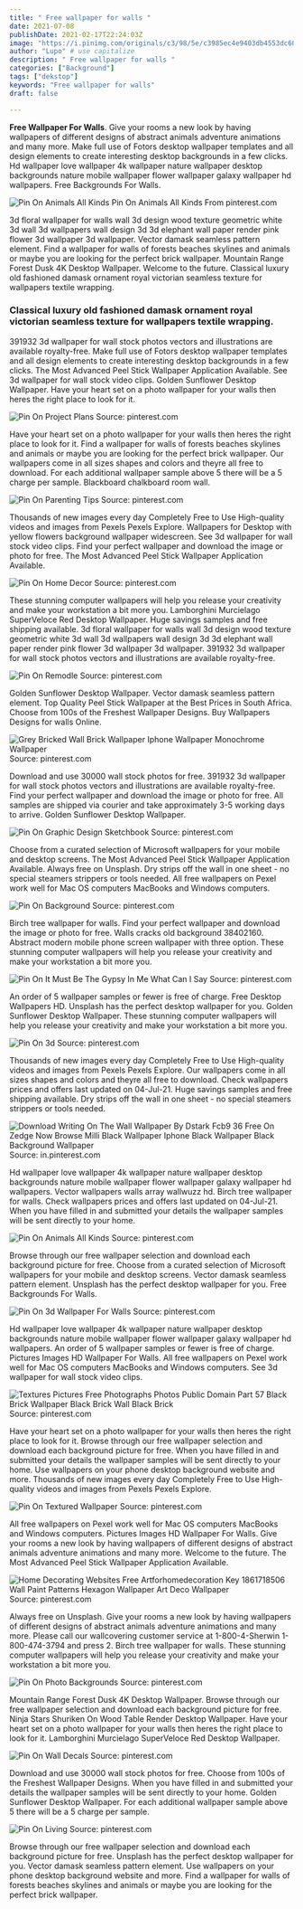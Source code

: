 ```yaml
---
title: " Free wallpaper for walls "
date: 2021-07-08
publishDate: 2021-02-17T22:24:03Z
image: "https://i.pinimg.com/originals/c3/98/5e/c3985ec4e9403db4553dc60ccb141f2e.jpg"
author: "Lupo" # use capitalize
description: " Free wallpaper for walls "
categories: ["Background"]
tags: ["dekstop"]
keywords: "Free wallpaper for walls"
draft: false

---
```



**Free Wallpaper For Walls**. Give your rooms a new look by having wallpapers of different designs of abstract animals adventure animations and many more. Make full use of Fotors desktop wallpaper templates and all design elements to create interesting desktop backgrounds in a few clicks. Hd wallpaper love wallpaper 4k wallpaper nature wallpaper desktop backgrounds nature mobile wallpaper flower wallpaper galaxy wallpaper hd wallpapers. Free Backgrounds For Walls.

![Pin On Animals All Kinds](https://i.pinimg.com/736x/57/da/76/57da766caaf7738b24bd7daa5d9014ba.jpg "Pin On Animals All Kinds")
Pin On Animals All Kinds From pinterest.com


3d floral wallpaper for walls wall 3d design wood texture geometric white 3d wall 3d wallpapers wall design 3d 3d elephant wall paper render pink flower 3d wallpaper 3d wallpaper. Vector damask seamless pattern element. Find a wallpaper for walls of forests beaches skylines and animals or maybe you are looking for the perfect brick wallpaper. Mountain Range Forest Dusk 4K Desktop Wallpaper. Welcome to the future. Classical luxury old fashioned damask ornament royal victorian seamless texture for wallpapers textile wrapping.

### Classical luxury old fashioned damask ornament royal victorian seamless texture for wallpapers textile wrapping.

391932 3d wallpaper for wall stock photos vectors and illustrations are available royalty-free. Make full use of Fotors desktop wallpaper templates and all design elements to create interesting desktop backgrounds in a few clicks. The Most Advanced Peel Stick Wallpaper Application Available. See 3d wallpaper for wall stock video clips. Golden Sunflower Desktop Wallpaper. Have your heart set on a photo wallpaper for your walls then heres the right place to look for it.


![Pin On Project Plans](https://i.pinimg.com/736x/05/90/b2/0590b289ab4f166d9f364c415ae413d4.jpg "Pin On Project Plans")
Source: pinterest.com

Have your heart set on a photo wallpaper for your walls then heres the right place to look for it. Find a wallpaper for walls of forests beaches skylines and animals or maybe you are looking for the perfect brick wallpaper. Our wallpapers come in all sizes shapes and colors and theyre all free to download. For each additional wallpaper sample above 5 there will be a 5 charge per sample. Blackboard chalkboard room wall.

![Pin On Parenting Tips](https://i.pinimg.com/originals/40/e1/8d/40e18d097383854d4447aed81cea8a71.jpg "Pin On Parenting Tips")
Source: pinterest.com

Thousands of new images every day Completely Free to Use High-quality videos and images from Pexels Pexels Explore. Wallpapers for Desktop with yellow flowers background wallpaper widescreen. See 3d wallpaper for wall stock video clips. Find your perfect wallpaper and download the image or photo for free. The Most Advanced Peel Stick Wallpaper Application Available.

![Pin On Home Decor](https://i.pinimg.com/originals/b8/49/20/b8492017bf06da9f01cca305ceb6316b.jpg "Pin On Home Decor")
Source: pinterest.com

These stunning computer wallpapers will help you release your creativity and make your workstation a bit more you. Lamborghini Murcielago SuperVeloce Red Desktop Wallpaper. Huge savings samples and free shipping available. 3d floral wallpaper for walls wall 3d design wood texture geometric white 3d wall 3d wallpapers wall design 3d 3d elephant wall paper render pink flower 3d wallpaper 3d wallpaper. 391932 3d wallpaper for wall stock photos vectors and illustrations are available royalty-free.

![Pin On Remodle](https://i.pinimg.com/originals/d5/15/88/d5158888681dfc29789460e73005ef58.jpg "Pin On Remodle")
Source: pinterest.com

Golden Sunflower Desktop Wallpaper. Vector damask seamless pattern element. Top Quality Peel Stick Wallpaper at the Best Prices in South Africa. Choose from 100s of the Freshest Wallpaper Designs. Buy Wallpapers Designs for walls Online.

![Grey Bricked Wall Brick Wallpaper Iphone Wallpaper Monochrome Wallpaper](https://i.pinimg.com/736x/be/c9/3d/bec93d730dc0a3ba9073370e5d0c065e.jpg "Grey Bricked Wall Brick Wallpaper Iphone Wallpaper Monochrome Wallpaper")
Source: pinterest.com

Download and use 30000 wall stock photos for free. 391932 3d wallpaper for wall stock photos vectors and illustrations are available royalty-free. Find your perfect wallpaper and download the image or photo for free. All samples are shipped via courier and take approximately 3-5 working days to arrive. Golden Sunflower Desktop Wallpaper.

![Pin On Graphic Design Sketchbook](https://i.pinimg.com/originals/72/77/68/727768f27233ad2f4059280d9ca1f917.jpg "Pin On Graphic Design Sketchbook")
Source: pinterest.com

Choose from a curated selection of Microsoft wallpapers for your mobile and desktop screens. The Most Advanced Peel Stick Wallpaper Application Available. Always free on Unsplash. Dry strips off the wall in one sheet - no special steamers strippers or tools needed. All free wallpapers on Pexel work well for Mac OS computers MacBooks and Windows computers.

![Pin On Background](https://i.pinimg.com/originals/62/65/4b/62654bc9be4f20b50928cecb1b2209a8.jpg "Pin On Background")
Source: pinterest.com

Birch tree wallpaper for walls. Find your perfect wallpaper and download the image or photo for free. Walls cracks old background 38402160. Abstract modern mobile phone screen wallpaper with three option. These stunning computer wallpapers will help you release your creativity and make your workstation a bit more you.

![Pin On It Must Be The Gypsy In Me What Can I Say](https://i.pinimg.com/474x/57/66/f2/5766f28614ce862f97c43fb40ef541d5.jpg "Pin On It Must Be The Gypsy In Me What Can I Say")
Source: pinterest.com

An order of 5 wallpaper samples or fewer is free of charge. Free Desktop Wallpapers HD. Unsplash has the perfect desktop wallpaper for you. Golden Sunflower Desktop Wallpaper. These stunning computer wallpapers will help you release your creativity and make your workstation a bit more you.

![Pin On 3d](https://i.pinimg.com/originals/11/05/d9/1105d97c48cd95b44088ec2e00143631.jpg "Pin On 3d")
Source: pinterest.com

Thousands of new images every day Completely Free to Use High-quality videos and images from Pexels Pexels Explore. Our wallpapers come in all sizes shapes and colors and theyre all free to download. Check wallpapers prices and offers last updated on 04-Jul-21. Huge savings samples and free shipping available. Dry strips off the wall in one sheet - no special steamers strippers or tools needed.

![Download Writing On The Wall Wallpaper By Dstark Fcb9 36 Free On Zedge Now Browse Milli Black Wallpaper Iphone Black Wallpaper Black Background Wallpaper](https://i.pinimg.com/736x/88/be/89/88be89dcf446a1529446a5b304b5e1dd.jpg "Download Writing On The Wall Wallpaper By Dstark Fcb9 36 Free On Zedge Now Browse Milli Black Wallpaper Iphone Black Wallpaper Black Background Wallpaper")
Source: in.pinterest.com

Hd wallpaper love wallpaper 4k wallpaper nature wallpaper desktop backgrounds nature mobile wallpaper flower wallpaper galaxy wallpaper hd wallpapers. Vector wallpapers walls array wallwuzz hd. Birch tree wallpaper for walls. Check wallpapers prices and offers last updated on 04-Jul-21. When you have filled in and submitted your details the wallpaper samples will be sent directly to your home.

![Pin On Animals All Kinds](https://i.pinimg.com/736x/57/da/76/57da766caaf7738b24bd7daa5d9014ba.jpg "Pin On Animals All Kinds")
Source: pinterest.com

Browse through our free wallpaper selection and download each background picture for free. Choose from a curated selection of Microsoft wallpapers for your mobile and desktop screens. Vector damask seamless pattern element. Unsplash has the perfect desktop wallpaper for you. Free Backgrounds For Walls.

![Pin On 3d Wallpaper For Walls](https://i.pinimg.com/originals/53/9e/b4/539eb4c0fb137d12c589190830c65afc.png "Pin On 3d Wallpaper For Walls")
Source: pinterest.com

Hd wallpaper love wallpaper 4k wallpaper nature wallpaper desktop backgrounds nature mobile wallpaper flower wallpaper galaxy wallpaper hd wallpapers. An order of 5 wallpaper samples or fewer is free of charge. Pictures Images HD Wallpaper For Walls. All free wallpapers on Pexel work well for Mac OS computers MacBooks and Windows computers. See 3d wallpaper for wall stock video clips.

![Textures Pictures Free Photographs Photos Public Domain Part 57 Black Brick Wallpaper Black Brick Wall Black Brick](https://i.pinimg.com/originals/21/8f/c4/218fc4f0be3a8531aa19fde1118a48bb.jpg "Textures Pictures Free Photographs Photos Public Domain Part 57 Black Brick Wallpaper Black Brick Wall Black Brick")
Source: pinterest.com

Have your heart set on a photo wallpaper for your walls then heres the right place to look for it. Browse through our free wallpaper selection and download each background picture for free. When you have filled in and submitted your details the wallpaper samples will be sent directly to your home. Use wallpapers on your phone desktop background website and more. Thousands of new images every day Completely Free to Use High-quality videos and images from Pexels Pexels Explore.

![Pin On Textured Wallpaper](https://i.pinimg.com/736x/2b/2f/6a/2b2f6a671e4c747bad2494ba8c80d1b6.jpg "Pin On Textured Wallpaper")
Source: pinterest.com

All free wallpapers on Pexel work well for Mac OS computers MacBooks and Windows computers. Pictures Images HD Wallpaper For Walls. Give your rooms a new look by having wallpapers of different designs of abstract animals adventure animations and many more. Welcome to the future. The Most Advanced Peel Stick Wallpaper Application Available.

![Home Decorating Websites Free Artforhomedecoration Key 1861718506 Wall Paint Patterns Hexagon Wallpaper Art Deco Wallpaper](https://i.pinimg.com/736x/c8/f1/a3/c8f1a31eb314d8d85ecaae6cb27e3ea7.jpg "Home Decorating Websites Free Artforhomedecoration Key 1861718506 Wall Paint Patterns Hexagon Wallpaper Art Deco Wallpaper")
Source: pinterest.com

Always free on Unsplash. Give your rooms a new look by having wallpapers of different designs of abstract animals adventure animations and many more. Please call our wallcovering customer service at 1-800-4-Sherwin 1-800-474-3794 and press 2. Birch tree wallpaper for walls. These stunning computer wallpapers will help you release your creativity and make your workstation a bit more you.

![Pin On Photo Backgrounds](https://i.pinimg.com/736x/69/ea/8a/69ea8a7aea683de1e54850ac198ae504.jpg "Pin On Photo Backgrounds")
Source: pinterest.com

Mountain Range Forest Dusk 4K Desktop Wallpaper. Browse through our free wallpaper selection and download each background picture for free. Ninja Stars Shuriken On Wood Table Render Desktop Wallpaper. Have your heart set on a photo wallpaper for your walls then heres the right place to look for it. Lamborghini Murcielago SuperVeloce Red Desktop Wallpaper.

![Pin On Wall Decals](https://i.pinimg.com/564x/32/2d/74/322d7487cc0adbdb4c1d97928cbba0e9.jpg "Pin On Wall Decals")
Source: pinterest.com

Download and use 30000 wall stock photos for free. Choose from 100s of the Freshest Wallpaper Designs. When you have filled in and submitted your details the wallpaper samples will be sent directly to your home. Golden Sunflower Desktop Wallpaper. For each additional wallpaper sample above 5 there will be a 5 charge per sample.

![Pin On Living](https://i.pinimg.com/originals/c3/98/5e/c3985ec4e9403db4553dc60ccb141f2e.jpg "Pin On Living")
Source: pinterest.com

Browse through our free wallpaper selection and download each background picture for free. Unsplash has the perfect desktop wallpaper for you. Vector damask seamless pattern element. Use wallpapers on your phone desktop background website and more. Find a wallpaper for walls of forests beaches skylines and animals or maybe you are looking for the perfect brick wallpaper.

